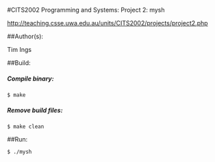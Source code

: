 #CITS2002 Programming and Systems: Project 2: mysh

http://teaching.csse.uwa.edu.au/units/CITS2002/projects/project2.php

##Author(s): 

Tim Ings

##Build:

##### Compile binary:

	$ make
  
##### Remove build files:
  
	$ make clean
	
##Run: 

	$ ./mysh
